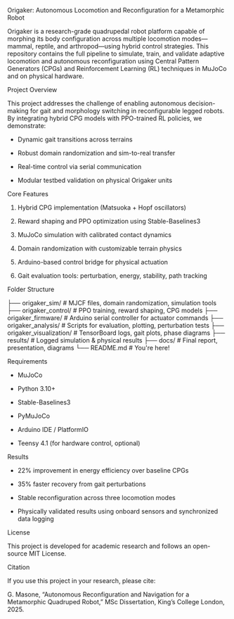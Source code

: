 Origaker: Autonomous Locomotion and Reconfiguration for a Metamorphic Robot

Origaker is a research-grade quadrupedal robot platform capable of morphing its body configuration across multiple locomotion modes—mammal, reptile, and arthropod—using hybrid control strategies. This repository contains the full pipeline to simulate, train, and validate adaptive locomotion and autonomous reconfiguration using Central Pattern Generators (CPGs) and Reinforcement Learning (RL) techniques in MuJoCo and on physical hardware.

Project Overview

This project addresses the challenge of enabling autonomous decision-making for gait and morphology switching in reconfigurable legged robots. By integrating hybrid CPG models with PPO-trained RL policies, we demonstrate:

- Dynamic gait transitions across terrains

- Robust domain randomization and sim-to-real transfer

- Real-time control via serial communication

- Modular testbed validation on physical Origaker units

Core Features

1. Hybrid CPG implementation (Matsuoka + Hopf oscillators)

2. Reward shaping and PPO optimization using Stable-Baselines3

3. MuJoCo simulation with calibrated contact dynamics

4. Domain randomization with customizable terrain physics

5. Arduino-based control bridge for physical actuation

6. Gait evaluation tools: perturbation, energy, stability, path tracking

Folder Structure

├── origaker_sim/             # MJCF files, domain randomization, simulation tools
├── origaker_control/        # PPO training, reward shaping, CPG models
├── origaker_firmware/       # Arduino serial controller for actuator commands
├── origaker_analysis/       # Scripts for evaluation, plotting, perturbation tests
├── origaker_visualization/  # TensorBoard logs, gait plots, phase diagrams
├── results/                 # Logged simulation & physical results
├── docs/                    # Final report, presentation, diagrams
└── README.md                # You're here!

Requirements

- MuJoCo

- Python 3.10+

- Stable-Baselines3

- PyMuJoCo

- Arduino IDE / PlatformIO

- Teensy 4.1 (for hardware control, optional)

Results

- 22% improvement in energy efficiency over baseline CPGs

- 35% faster recovery from gait perturbations

- Stable reconfiguration across three locomotion modes

- Physically validated results using onboard sensors and synchronized data logging

License

This project is developed for academic research and follows an open-source MIT License.

Citation

If you use this project in your research, please cite:

G. Masone, “Autonomous Reconfiguration and Navigation for a Metamorphic Quadruped Robot,” MSc Dissertation, King’s College London, 2025.

